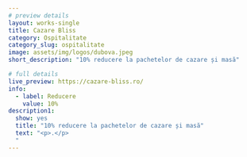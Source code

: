 ```yaml
---
# preview details
layout: works-single
title: Cazare Bliss
category: Ospitalitate
category_slug: ospitalitate
image: assets/img/logos/dubova.jpeg
short_description: "10% reducere la pachetelor de cazare și masă"

# full details
live_preview: https://cazare-bliss.ro/
info:
  - label: Reducere
    value: 10% 
description1:
  show: yes
  title: "10% reducere la pachetelor de cazare și masă"
  text: "<p>.</p>
  "
---
```

